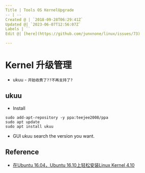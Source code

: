 ```yaml
---
Title | Tools OS KernelUpgrade
-- | --
Created @ | `2018-09-28T06:29:41Z`
Updated @| `2023-06-07T12:56:07Z`
Labels | ``
Edit @| [here](https://github.com/junxnone/linux/issues/73)

---
```

# Kernel 升级管理

- ukuu - `开始收费了??不再支持了?`

## ukuu
- Install

```
sudo add-apt-repository -y ppa:teejee2008/ppa
sudo apt update
sudo apt install ukuu
```
- GUI ukuu 
search the version you want.


## Reference
- [在Ubuntu 16.04，Ubuntu 16.10上轻松安装Linux Kernel 4.10](https://www.linuxidc.com/Linux/2017-07/145838.htm)
